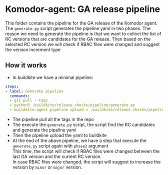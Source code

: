 # Komodor-agent: GA release pipeline

This folder contains the pipeline for the GA release of the Komodor agent.
The `generate.py` script generates the pipeline yaml in two phases.
The reason we need to generate the pipeline is that we want to collect the list of RC versions that are candidates for the GA release.
Then based on the selected RC version we will check if RBAC files were changed and suggest the version increment type

## How it works
- In buildkite we have a minimal pipeline:
```yaml
steps:
- label: Generate pipeline
  commands:
  - git pull --tags
  - python3 .buildkite/release_checks/pipeline/generate.py
  - buildkite-agent pipeline upload < .buildkite/release_checks/pipeline/pipeline.yaml 
```
- The pipeline pull all the tags in the repo
- The execute the `generate.py` script, the script find the RC candidates and generate the pipeline yaml
- Then the pipeline upload the yaml to buildkite
- At the end of the above pipeline, we have a step that execute the `generate.py` script again with `phase2` argument
  <br>This time, the script will check if RBAC files were changed between the last GA version and the current RC version.
  <br>In case RBAC files were changed, the script will suggest to increase the version by `minor` or `major` version.
